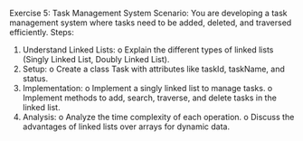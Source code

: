 Exercise 5: Task Management System
Scenario: 
You are developing a task management system where tasks need to be added, deleted, and traversed efficiently.
Steps:
1.	Understand Linked Lists:
o	Explain the different types of linked lists (Singly Linked List, Doubly Linked List).
2.	Setup:
o	Create a class Task with attributes like taskId, taskName, and status.
3.	Implementation:
o	Implement a singly linked list to manage tasks.
o	Implement methods to add, search, traverse, and delete tasks in the linked list.
4.	Analysis:
o	Analyze the time complexity of each operation.
o	Discuss the advantages of linked lists over arrays for dynamic data.
